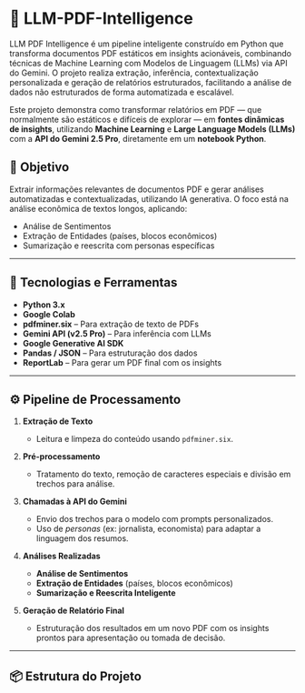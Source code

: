 # 📄 LLM-PDF-Intelligence
LLM PDF Intelligence é um pipeline inteligente construído em Python que transforma documentos PDF estáticos em insights acionáveis, combinando técnicas de Machine Learning com Modelos de Linguagem (LLMs) via API do Gemini. O projeto realiza extração, inferência, contextualização personalizada e geração de relatórios estruturados, facilitando a análise de dados não estruturados de forma automatizada e escalável.


Este projeto demonstra como transformar relatórios em PDF — que normalmente são estáticos e difíceis de explorar — em **fontes dinâmicas de insights**, utilizando **Machine Learning** e **Large Language Models (LLMs)** com a **API do Gemini 2.5 Pro**, diretamente em um **notebook Python**.

## 🚀 Objetivo

Extrair informações relevantes de documentos PDF e gerar análises automatizadas e contextualizadas, utilizando IA generativa. O foco está na análise econômica de textos longos, aplicando:
- Análise de Sentimentos
- Extração de Entidades (países, blocos econômicos)
- Sumarização e reescrita com personas específicas

---

## 🧠 Tecnologias e Ferramentas

- **Python 3.x**
- **Google Colab**
- **pdfminer.six** – Para extração de texto de PDFs
- **Gemini API (v2.5 Pro)** – Para inferência com LLMs
- **Google Generative AI SDK**
- **Pandas / JSON** – Para estruturação dos dados
- **ReportLab** – Para gerar um PDF final com os insights

---

## ⚙️ Pipeline de Processamento

1. **Extração de Texto**
   - Leitura e limpeza do conteúdo usando `pdfminer.six`.

2. **Pré-processamento**
   - Tratamento do texto, remoção de caracteres especiais e divisão em trechos para análise.

3. **Chamadas à API do Gemini**
   - Envio dos trechos para o modelo com prompts personalizados.
   - Uso de *personas* (ex: jornalista, economista) para adaptar a linguagem dos resumos.

4. **Análises Realizadas**
   - **Análise de Sentimentos**
   - **Extração de Entidades** (países, blocos econômicos)
   - **Sumarização e Reescrita Inteligente**

5. **Geração de Relatório Final**
   - Estruturação dos resultados em um novo PDF com os insights prontos para apresentação ou tomada de decisão.

---

## 📦 Estrutura do Projeto
